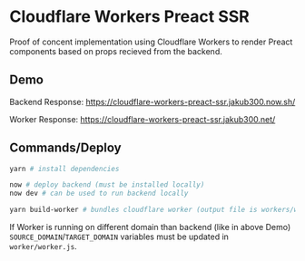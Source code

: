 # Cloudflare Workers Preact SSR

Proof of concent implementation using Cloudflare Workers to render Preact components based on props recieved from the backend.

## Demo

Backend Response: https://cloudflare-workers-preact-ssr.jakub300.now.sh/

Worker Response: https://cloudflare-workers-preact-ssr.jakub300.net/

## Commands/Deploy

```bash
yarn # install dependencies

now # deploy backend (must be installed locally)
now dev # can be used to run backend locally

yarn build-worker # bundles cloudflare worker (output file is workers/worker.bundle.js)
```

If Worker is running on different domain than backend (like in above Demo) `SOURCE_DOMAIN`/`TARGET_DOMAIN` variables must be updated in `worker/worker.js`.
